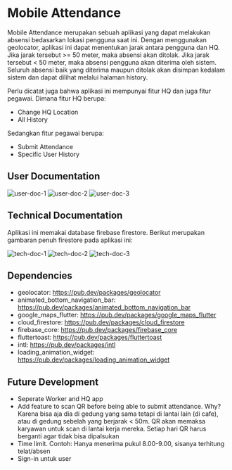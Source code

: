# Mobile Attendance
Mobile Attendance merupakan sebuah aplikasi yang dapat melakukan absensi bedasarkan lokasi pengguna saat ini. Dengan menggunakan geolocator, aplikasi ini dapat menentukan jarak antara pengguna dan HQ. Jika jarak tersebut >= 50 meter, maka absensi akan ditolak. Jika jarak tersebut < 50 meter, maka absensi pengguna akan diterima oleh sistem. Seluruh absensi baik yang diterima maupun ditolak akan disimpan kedalam sistem dan dapat dilihat melalui halaman history.

Perlu dicatat juga bahwa aplikasi ini mempunyai fitur HQ dan juga fitur pegawai. Dimana fitur HQ berupa:
- Change HQ Location
- All History

Sedangkan fitur pegawai berupa:
- Submit Attendance
- Specific User History

## User Documentation
![user-doc-1](assets/images/user-doc-1.png?raw=true "Title")
![user-doc-2](assets/images/user-doc-2.png?raw=true "Title")
![user-doc-3](assets/images/user-doc-3.png?raw=true "Title")

## Technical Documentation
Aplikasi ini memakai database firebase firestore. Berikut merupakan gambaran penuh firestore pada aplikasi ini:

![tech-doc-1](assets/images/tech-doc-1.png?raw=true "Title")
![tech-doc-2](assets/images/tech-doc-2.png?raw=true "Title")
![tech-doc-3](assets/images/tech-doc-3.png?raw=true "Title")

## Dependencies
- geolocator: https://pub.dev/packages/geolocator
- animated_bottom_navigation_bar: https://pub.dev/packages/animated_bottom_navigation_bar
- google_maps_flutter: https://pub.dev/packages/google_maps_flutter
- cloud_firestore: https://pub.dev/packages/cloud_firestore
- firebase_core: https://pub.dev/packages/firebase_core
- fluttertoast: https://pub.dev/packages/fluttertoast
- intl: https://pub.dev/packages/intl
- loading_animation_widget: https://pub.dev/packages/loading_animation_widget

## Future Development
- Seperate Worker and HQ app
- Add feature to scan QR before being able to submit attendance. Why? Karena bisa aja dia di gedung yang sama tetapi di lantai lain (di cafe), atau di gedung sebelah yang berjarak < 50m. QR akan memaksa karyawan untuk scan di lantai kerja mereka. Setiap hari QR harus berganti agar tidak bisa dipalsukan
- Time limit. Contoh: Hanya menerima pukul 8.00-9.00, sisanya terhitung telat/absen
- Sign-in untuk user
